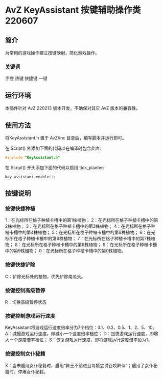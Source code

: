 # AvZ KeyAssistant 按键辅助操作类 220607

## 简介

为常用的游戏操作建立按键映射，简化游戏操作。
### 关键词
手控 热键 快捷键 一键

## 运行环境

本插件针对 AvZ 220213 版本开发，不确保对其它 AvZ 版本的兼容性。

## 使用方法
将KeyAssistant.h 置于 AvZ/inc 目录后，编写脚本并运行即可。

在 Script() 外添加下面的代码以在编译时包含此库:
```c++
#include "KeyAssistant.h"
```

在 Script() 开头添加下面的代码以启用 tick_planter:
```c++
key_assistant.enable();
```

## 按键说明

### 按键快捷种植
1：在光标所在格子种植卡槽中的第1株植物；
2：在光标所在格子种植卡槽中的第2株植物；
3：在光标所在格子种植卡槽中的第3株植物；
4：在光标所在格子种植卡槽中的第4株植物；
5：在光标所在格子种植卡槽中的第6株植物；
6：在光标所在格子种植卡槽中的第6株植物；
7：在光标所在格子种植卡槽中的第7株植物；
8：在光标所在格子种植卡槽中的第8株植物；
9：在光标所在格子种植卡槽中的第9株植物；
0：在光标所在格子种植卡槽中的第0株植物。
### 按键快捷铲除
C：铲除光标处的植物，优先铲除南瓜头。
### 按键控制高级暂停
R：切换高级暂停状态
### 按键控制游戏运行速度
KeyAssistant将游戏运行速度倍率分为7个档位：0.1、0.2、0.5、1、2、5、10。
A：减慢游戏运行速度，即减小一个速度倍率档位；
D：加快游戏运行速度，即增大一个速度倍率档位；
S：恢复游戏运行速度，即将游戏运行速度倍率设为1。
### 按键控制女仆秘籍
X：当未启用女仆秘籍时，启用“舞王不前进且每帧尝试召唤舞伴”；启用了女仆秘籍时，停用女仆秘籍。